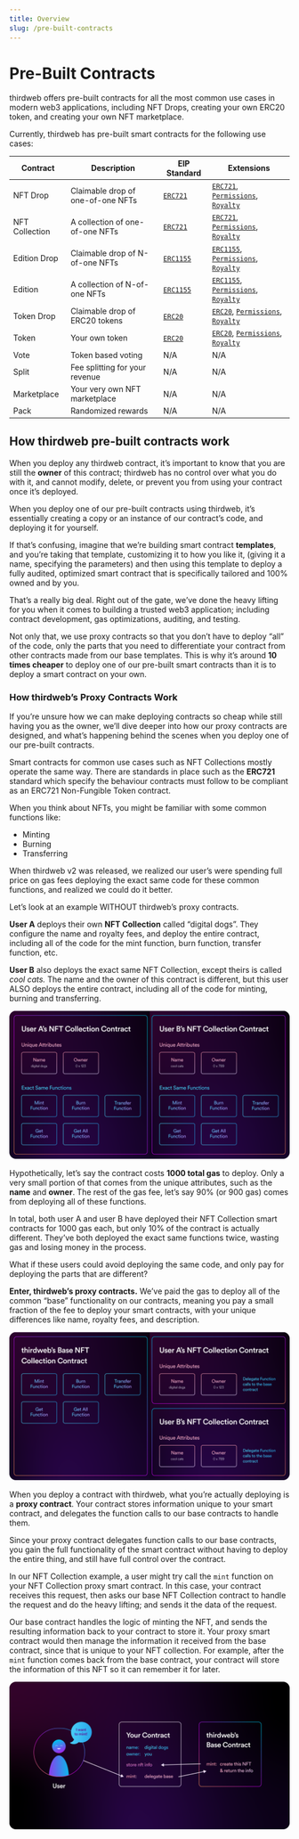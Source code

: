 ```yaml
---
title: Overview
slug: /pre-built-contracts
---
```


# Pre-Built Contracts

thirdweb offers pre-built contracts for all the most common use cases in modern web3 applications, including NFT Drops, creating your own ERC20 token, and creating your own NFT marketplace.

Currently, thirdweb has pre-built smart contracts for the following use cases:

| Contract       | Description                       | EIP Standard                                         | Extensions                                                                                                                                                                              |
| -------------- | --------------------------------- | ---------------------------------------------------- | --------------------------------------------------------------------------------------------------------------------------------------------------------------------------------------- |
| NFT Drop       | Claimable drop of one-of-one NFTs | [`ERC721`](https://eips.ethereum.org/EIPS/eip-721)   | [`ERC721`](/thirdweb-deploy/contract-extensions/erc721), [`Permissions`](/thirdweb-deploy/contract-extensions/permissions), [`Royalty`](/thirdweb-deploy/contract-extensions/royalty)   |
| NFT Collection | A collection of one-of-one NFTs   | [`ERC721`](https://eips.ethereum.org/EIPS/eip-721)   | [`ERC721`](/thirdweb-deploy/contract-extensions/erc721), [`Permissions`](/thirdweb-deploy/contract-extensions/permissions), [`Royalty`](/thirdweb-deploy/contract-extensions/royalty)   |
| Edition Drop   | Claimable drop of N-of-one NFTs   | [`ERC1155`](https://eips.ethereum.org/EIPS/eip-1155) | [`ERC1155`](/thirdweb-deploy/contract-extensions/erc1155), [`Permissions`](/thirdweb-deploy/contract-extensions/permissions), [`Royalty`](/thirdweb-deploy/contract-extensions/royalty) |
| Edition        | A collection of N-of-one NFTs     | [`ERC1155`](https://eips.ethereum.org/EIPS/eip-721)  | [`ERC1155`](/thirdweb-deploy/contract-extensions/erc1155), [`Permissions`](/thirdweb-deploy/contract-extensions/permissions), [`Royalty`](/thirdweb-deploy/contract-extensions/royalty) |
| Token Drop     | Claimable drop of ERC20 tokens    | [`ERC20`](https://eips.ethereum.org/EIPS/eip-20)     | [`ERC20`](/thirdweb-deploy/contract-extensions/erc20), [`Permissions`](/thirdweb-deploy/contract-extensions/permissions), [`Royalty`](/thirdweb-deploy/contract-extensions/royalty)     |
| Token          | Your own token                    | [`ERC20`](https://eips.ethereum.org/EIPS/eip-20)     | [`ERC20`](/thirdweb-deploy/contract-extensions/erc20), [`Permissions`](/thirdweb-deploy/contract-extensions/permissions), [`Royalty`](/thirdweb-deploy/contract-extensions/royalty)     |
| Vote           | Token based voting                | N/A                                                  | N/A                                                                                                                                                                                     |
| Split          | Fee splitting for your revenue    | N/A                                                  | N/A                                                                                                                                                                                     |
| Marketplace    | Your very own NFT marketplace     | N/A                                                  | N/A                                                                                                                                                                                     |
| Pack           | Randomized rewards                | N/A                                                  | N/A                                                                                                                                                                                     |

## How thirdweb pre-built contracts work

When you deploy any thirdweb contract, it’s important to know that you are still the **owner** of this contract; thirdweb has no control over what you do with it, and cannot modify, delete, or prevent you from using your contract once it’s deployed.

When you deploy one of our pre-built contracts using thirdweb, it’s essentially creating a copy or an instance of our contract’s code, and deploying it for yourself.

If that’s confusing, imagine that we’re building smart contract **templates**, and you’re taking that template, customizing it to how you like it, (giving it a name, specifying the parameters) and then using this template to deploy a fully audited, optimized smart contract that is specifically tailored and 100% owned and by you.

That’s a really big deal. Right out of the gate, we’ve done the heavy lifting for you when it comes to building a trusted web3 application; including contract development, gas optimizations, auditing, and testing.

Not only that, we use proxy contracts so that you don’t have to deploy “all” of the code, only the parts that you need to differentiate your contract from other contracts made from our base templates. This is why it’s around **10 times cheaper** to deploy one of our pre-built smart contracts than it is to deploy a smart contract on your own.

### How thirdweb’s Proxy Contracts Work

If you’re unsure how we can make deploying contracts so cheap while still having you as the owner, we’ll dive deeper into how our proxy contracts are designed, and what’s happening behind the scenes when you deploy one of our pre-built contracts.

Smart contracts for common use cases such as NFT Collections mostly operate the same way. There are standards in place such as the **ERC721** standard which specify the behaviour contracts must follow to be compliant as an ERC721 Non-Fungible Token contract.

When you think about NFTs, you might be familiar with some common functions like:

- Minting
- Burning
- Transferring

When thirdweb v2 was released, we realized our user’s were spending full price on gas fees deploying the exact same code for these common functions, and realized we could do it better.

Let’s look at an example WITHOUT thirdweb’s proxy contracts.

**User A** deploys their own **NFT Collection** called “digital dogs”. They configure the name and royalty fees, and deploy the entire contract, including all of the code for the mint function, burn function, transfer function, etc.

**User B** also deploys the exact same NFT Collection, except theirs is called _cool cats._ The name and the owner of this contract is different, but this user ALSO deploys the entire contract, including all of the code for minting, burning and transferring.

![non-proxied contracts.png](./assets/non-proxied-contracts.png)

Hypothetically, let’s say the contract costs **1000 total gas** to deploy. Only a very small portion of that comes from the unique attributes, such as the **name** and **owner**. The rest of the gas fee, let’s say 90% (or 900 gas) comes from deploying all of these functions.

In total, both user A and user B have deployed their NFT Collection smart contracts for 1000 gas each, but only 10% of the contract is actually different. They’ve both deployed the exact same functions twice, wasting gas and losing money in the process.

What if these users could avoid deploying the same code, and only pay for deploying the parts that are different?

**Enter, thirdweb’s proxy contracts.** We’ve paid the gas to deploy all of the common “base” functionality on our contracts, meaning you pay a small fraction of the fee to deploy your smart contracts, with your unique differences like name, royalty fees, and description.

![proxied contracts.png](./assets/proxied-contracts.png)

When you deploy a contract with thirdweb, what you’re actually deploying is a **proxy contract**. Your contract stores information unique to your smart contract, and delegates the function calls to our base contracts to handle them.

Since your proxy contract delegates function calls to our base contracts, you gain the full functionality of the smart contract without having to deploy the entire thing, and still have full control over the contract.

In our NFT Collection example, a user might try call the `mint` function on your NFT Collection proxy smart contract. In this case, your contract receives this request, then asks our base NFT Collection contract to handle the request and do the heavy lifting; and sends it the data of the request.

Our base contract handles the logic of minting the NFT, and sends the resulting information back to your contract to store it. Your proxy smart contract would then manage the information it received from the base contract, since that is unique to your NFT collection. For example, after the `mint` function comes back from the base contract, your contract will store the information of this NFT so it can remember it for later.

![Proxy Contract Flow](./assets/delegating-calls.png)
